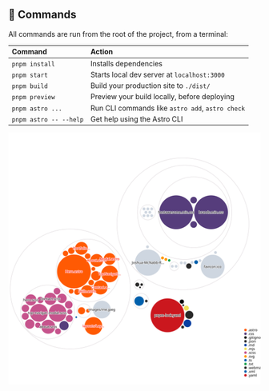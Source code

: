 ## 🧞 Commands

All commands are run from the root of the project, from a terminal:

| Command                   | Action                                        |
| :------------------------ | :---------------------------------------------|
| `pnpm install`         | Installs dependencies                            |
| `pnpm start`           | Starts local dev server at `localhost:3000`      |
| `pnpm build`           | Build your production site to `./dist/`          |
| `pnpm preview`         | Preview your build locally, before deploying     |
| `pnpm astro ...`       | Run CLI commands like `astro add`, `astro check` |
| `pnpm astro -- --help` | Get help using the Astro CLI                     |

![Visualization of the codebase](./diagram.svg)